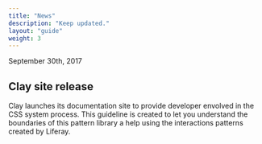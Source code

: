 ```yaml
---
title: "News"
description: "Keep updated."
layout: "guide"
weight: 3
---
```


<time>September 30th, 2017</time>

## Clay site release

Clay launches its documentation site to provide developer envolved in the CSS system process. This guideline is created to let you understand the boundaries of this pattern library a help using the interactions patterns created by Liferay.